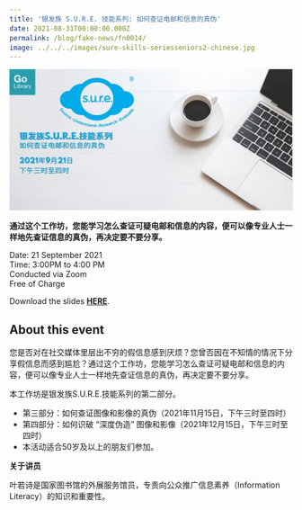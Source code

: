 ```yaml
---
title: '银发族 S.U.R.E. 技能系列: 如何查证电邮和信息的真伪'
date: 2021-08-31T00:00:00.000Z
permalink: /blog/fake-news/fn0014/
image: ../../../images/sure-skills-seriesseniors2-chinese.jpg
---
```


![](../../../images/sure-skills-seriesseniors2-chinese.jpg)

**通过这个工作坊，您能学习怎么查证可疑电邮和信息的内容，便可以像专业人士一样地先查证信息的真伪，再决定要不要分享。**

Date: 21 September 2021 <br>Time: 3:00PM to 4:00 PM<br>Conducted via Zoom<br>Free of Charge

Download the slides **[HERE](https://go.gov.sg/nlb-sure-21sep2021-slides)**.

## About this event

您是否对在社交媒体里层出不穷的假信息感到厌烦？您曾否因在不知情的情况下分享假信息而感到尴尬？通过这个工作坊，您能学习怎么查证可疑电邮和信息的内容，便可以像专业人士一样地先查证信息的真伪，再决定要不要分享。

本工作坊是银发族S.U.R.E.技能系列的第二部分。

- 第三部分：如何查证图像和影像的真伪（2021年11月15日，下午三时至四时）
- 第四部分：如何识破 “深度伪造” 图像和影像（2021年12月15日，下午三时至四时）
- 本活动适合50岁及以上的朋友们参加。



**关于讲员**

叶若诗是国家图书馆的外展服务馆员，专责向公众推广信息素养（Information Literacy）的知识和重要性。